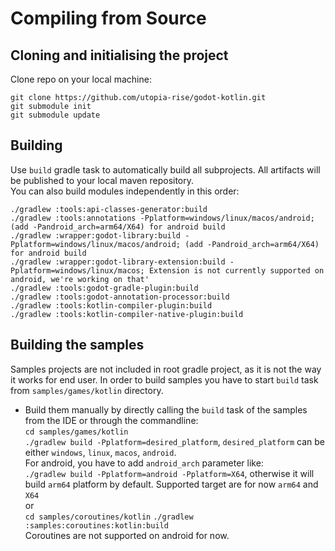 # Compiling from Source

## Cloning and initialising the project
Clone repo on your local machine:
```shell 
git clone https://github.com/utopia-rise/godot-kotlin.git
git submodule init
git submodule update
```

## Building
Use `build` gradle task to automatically build all subprojects. All artifacts will be published to your local maven repository.  
You can also build modules independently in this order:
```shell script
./gradlew :tools:api-classes-generator:build
./gradlew :tools:annotations -Pplatform=windows/linux/macos/android; (add -Pandroid_arch=arm64/X64) for android build
./gradlew :wrapper:godot-library:build -Pplatform=windows/linux/macos/android; (add -Pandroid_arch=arm64/X64) for android build
./gradlew :wrapper:godot-library-extension:build -Pplatform=windows/linux/macos; Extension is not currently supported on android, we're working on that'
./gradlew :tools:godot-gradle-plugin:build
./gradlew :tools:godot-annotation-processor:build
./gradlew :tools:kotlin-compiler-plugin:build
./gradlew :tools:kotlin-compiler-native-plugin:build
```

## Building the samples
Samples projects are not included in root gradle project, as it is not the way it works for end user. In order to build samples
you have to start `build` task from `samples/games/kotlin` directory.
- Build them manually by directly calling the `build` task of the samples from the IDE or through the commandline:  
`cd samples/games/kotlin`  
`./gradlew build -Pplatform=desired_platform`, `desired_platform` can be either `windows`, `linux`, `macos`, `android`.  
For android, you have to add `android_arch` parameter like:  
`./gradlew build -Pplatform=android -Pplatform=X64`, otherwise it will build `arm64` platform by default. Supported target
are for now `arm64` and `X64`  
or  
`cd samples/coroutines/kotlin`
`./gradlew :samples:coroutines:kotlin:build`  
Coroutines are not supported on android for now.
 